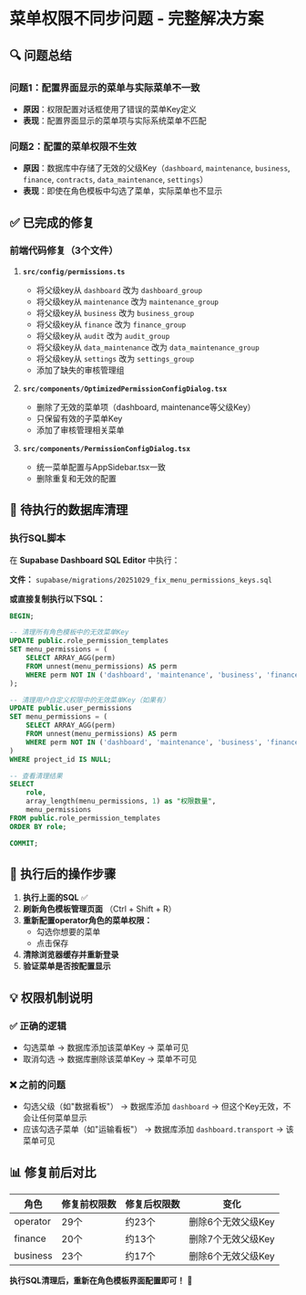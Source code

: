 # 菜单权限不同步问题 - 完整解决方案

## 🔍 问题总结

### 问题1：配置界面显示的菜单与实际菜单不一致
- **原因**：权限配置对话框使用了错误的菜单Key定义
- **表现**：配置界面显示的菜单项与实际系统菜单不匹配

### 问题2：配置的菜单权限不生效
- **原因**：数据库中存储了无效的父级Key（`dashboard`, `maintenance`, `business`, `finance`, `contracts`, `data_maintenance`, `settings`）
- **表现**：即使在角色模板中勾选了菜单，实际菜单也不显示

## ✅ 已完成的修复

### 前端代码修复（3个文件）

1. **`src/config/permissions.ts`**
   - 将父级key从 `dashboard` 改为 `dashboard_group`
   - 将父级key从 `maintenance` 改为 `maintenance_group`
   - 将父级key从 `business` 改为 `business_group`
   - 将父级key从 `finance` 改为 `finance_group`
   - 将父级key从 `audit` 改为 `audit_group`
   - 将父级key从 `data_maintenance` 改为 `data_maintenance_group`
   - 将父级key从 `settings` 改为 `settings_group`
   - 添加了缺失的审核管理组

2. **`src/components/OptimizedPermissionConfigDialog.tsx`**
   - 删除了无效的菜单项（dashboard, maintenance等父级Key）
   - 只保留有效的子菜单Key
   - 添加了审核管理相关菜单

3. **`src/components/PermissionConfigDialog.tsx`**
   - 统一菜单配置与AppSidebar.tsx一致
   - 删除重复和无效的配置

## 🔧 待执行的数据库清理

### 执行SQL脚本

在 **Supabase Dashboard SQL Editor** 中执行：

**文件：** `supabase/migrations/20251029_fix_menu_permissions_keys.sql`

**或直接复制执行以下SQL：**

```sql
BEGIN;

-- 清理所有角色模板中的无效菜单Key
UPDATE public.role_permission_templates
SET menu_permissions = (
    SELECT ARRAY_AGG(perm)
    FROM unnest(menu_permissions) AS perm
    WHERE perm NOT IN ('dashboard', 'maintenance', 'business', 'finance', 'contracts', 'data_maintenance', 'settings')
);

-- 清理用户自定义权限中的无效菜单Key（如果有）
UPDATE public.user_permissions
SET menu_permissions = (
    SELECT ARRAY_AGG(perm)
    FROM unnest(menu_permissions) AS perm
    WHERE perm NOT IN ('dashboard', 'maintenance', 'business', 'finance', 'contracts', 'data_maintenance', 'settings')
)
WHERE project_id IS NULL;

-- 查看清理结果
SELECT 
    role,
    array_length(menu_permissions, 1) as "权限数量",
    menu_permissions
FROM public.role_permission_templates
ORDER BY role;

COMMIT;
```

## 🎯 执行后的操作步骤

1. **执行上面的SQL** ✅
2. **刷新角色模板管理页面** （Ctrl + Shift + R）
3. **重新配置operator角色的菜单权限：**
   - 勾选你想要的菜单
   - 点击保存
4. **清除浏览器缓存并重新登录**
5. **验证菜单是否按配置显示**

## 💡 权限机制说明

### ✅ 正确的逻辑
- 勾选菜单 → 数据库添加该菜单Key → 菜单可见
- 取消勾选 → 数据库删除该菜单Key → 菜单不可见

### ❌ 之前的问题
- 勾选父级（如"数据看板"） → 数据库添加 `dashboard` → 但这个Key无效，不会让任何菜单显示
- 应该勾选子菜单（如"运输看板"） → 数据库添加 `dashboard.transport` → 该菜单可见

## 📊 修复前后对比

| 角色 | 修复前权限数 | 修复后权限数 | 变化 |
|------|------------|------------|------|
| operator | 29个 | 约23个 | 删除6个无效父级Key |
| finance | 20个 | 约13个 | 删除7个无效父级Key |
| business | 23个 | 约17个 | 删除6个无效父级Key |

**执行SQL清理后，重新在角色模板界面配置即可！** 🎉

